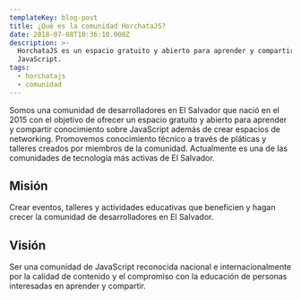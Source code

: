 ```yaml
---
templateKey: blog-post
title: ¿Qué es la comunidad HorchataJS?
date: 2018-07-08T10:36:10.000Z
description: >-
  HorchataJS es un espacio gratuito y abierto para aprender y compartir sobre
  JavaScript.
tags:
  - horchatajs
  - comunidad
---
```


Somos una comunidad de desarrolladores en El Salvador que nació en el 2015 con el objetivo de ofrecer un espacio gratuito y abierto para aprender y compartir conocimiento sobre JavaScript además de crear espacios de networking. Promovemos conocimiento técnico a través de pláticas y talleres creados por miembros de la comunidad. Actualmente es una de las comunidades de tecnología más activas de El Salvador.

## Misión

Crear eventos, talleres y actividades educativas que beneficien y hagan crecer la comunidad de desarrolladores en El Salvador.

## Visión

Ser una comunidad de JavaScript reconocida nacional e internacionalmente por la calidad de contenido y el compromiso con la educación de personas interesadas en aprender y compartir.
